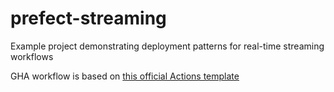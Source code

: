 # prefect-streaming
Example project demonstrating deployment patterns for real-time streaming workflows

GHA workflow is based on [this official Actions template](https://github.com/actions/starter-workflows/blob/main/deployments/aws.yml)

